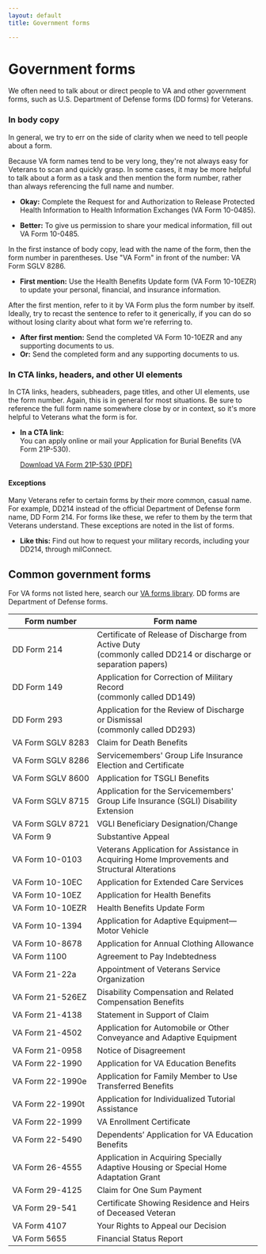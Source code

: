 ```yaml
---
layout: default
title: Government forms

---
```


# Government forms

We often need to talk about or direct people to VA and other government forms, such as U.S. Department of Defense forms (DD forms) for Veterans.

###  In body copy

In general, we try to err on the side of clarity when we need to tell people about a form.

Because VA form names tend to be very long, they're not always easy for Veterans to scan and quickly grasp. In some cases, it may be more helpful to talk about a form as a task and then mention the form number, rather than always referencing the full name and number.

- __Okay:__ Complete the Request for and Authorization to Release Protected Health Information to Health Information Exchanges (VA Form 10-0485).

- __Better:__ To give us permission to share your medical information, fill out VA Form 10-0485.



In the first instance of body copy, lead with the name of the form, then the form number in parentheses. Use "VA Form" in front of the number: VA Form SGLV 8286.

- **First mention:** Use the Health Benefits Update form (VA Form 10-10EZR) to update your personal, financial, and insurance information.

After the first mention, refer to it by VA Form plus the form number by itself. Ideally, try to recast the sentence  to refer to it generically, if you can do so without losing clarity about what form we're referring to.

- **After first mention:** Send the completed VA Form 10-10EZR and any supporting documents to us.
- **Or:** Send the completed form and any supporting documents to us.



### In CTA links, headers, and other UI elements

In CTA links, headers, subheaders, page titles, and other UI elements, use the form number. Again, this is in general for most situations. Be sure to reference the full form name somewhere close by or in context, so it's more helpful to Veterans what the form is for.

- **In a CTA link:**  
  You can apply online or mail your Application for Burial Benefits (VA Form 21P-530).

  [Download VA Form 21P-530 (PDF)](https://www.vba.va.gov/pubs/forms/VBA-21P-530-ARE.pdf)



#### Exceptions

Many Veterans refer to certain forms by their more common, casual name. For example, DD214 instead of the official Department of Defense form name, DD Form 214. For forms like these, we refer to them by the term that Veterans understand. These exceptions are noted in the list of forms.

- **Like this:** Find out how to request your military records, including your DD214, through milConnect.



## Common government forms

For VA forms not listed here, search our [VA forms library](https://www.va.gov/vaforms/). DD forms are Department of Defense forms.

| Form number                      | Form name                                                    |
| -------------------------------- | ------------------------------------------------------------ |
| DD Form 214                      | Certificate of Release of Discharge from Active Duty <br />(commonly called DD214 or discharge or separation papers) |
| DD Form 149                      | Application for Correction of Military Record <br />(commonly called DD149) |
| DD Form 293                      | Application for the Review of Discharge or Dismissal <br />(commonly called DD293) |
| VA&nbsp;Form&nbsp;SGLV&nbsp;8283 | Claim for Death Benefits                                     |
| VA&nbsp;Form&nbsp;SGLV&nbsp;8286 | Servicemembers' Group Life Insurance Election and Certificate |
| VA&nbsp;Form&nbsp;SGLV&nbsp;8600 | Application for TSGLI Benefits                               |
| VA&nbsp;Form&nbsp;SGLV&nbsp;8715 | Application for the Servicemembers' Group Life Insurance (SGLI) Disability Extension |
| VA&nbsp;Form&nbsp;SGLV&nbsp;8721 | VGLI Beneficiary Designation/Change                          |
| VA Form 9                        | Substantive Appeal                                           |
| VA Form 10-0103                  | Veterans Application for Assistance in Acquiring Home Improvements and Structural Alterations |
| VA Form 10-10EC                  | Application for Extended Care Services                       |
| VA Form 10-10EZ                  | Application for Health Benefits                              |
| VA&nbsp;Form&nbsp;10-10EZR       | Health Benefits Update Form                                  |
| VA&nbsp;Form&nbsp;10-1394        | Application for Adaptive Equipment—Motor Vehicle             |
| VA Form 10-8678                  | Application for Annual Clothing Allowance                    |
| VA Form 1100                     | Agreement to Pay Indebtedness                                |
| VA Form 21-22a                   | Appointment of Veterans Service Organization                 |
| VA Form 21-526EZ                 | Disability Compensation and Related Compensation Benefits    |
| VA Form 21-4138                  | Statement in Support of Claim                                |
| VA Form 21-4502                  | Application for Automobile or Other Conveyance and Adaptive Equipment |
| VA Form 21-0958                  | Notice of Disagreement                                       |
| VA Form 22-1990                  | Application for VA Education Benefits                        |
| VA&nbsp;Form&nbsp;22-1990e       | Application for Family Member to Use Transferred Benefits    |
| VA Form 22-1990t                 | Application for Individualized Tutorial Assistance           |
| VA Form 22-1999                  | VA Enrollment Certificate                                    |
| VA Form 22-5490                  | Dependents’ Application for VA Education Benefits            |
| VA Form 26-4555                  | Application in Acquiring Specially Adaptive Housing or Special Home Adaptation Grant |
| VA Form 29-4125                  | Claim for One Sum Payment                                    |
| VA Form 29-541                   | Certificate Showing Residence and Heirs of Deceased Veteran  |
| VA Form 4107                     | Your Rights to Appeal our Decision                           |
| VA Form 5655                     | Financial Status Report                                      |


